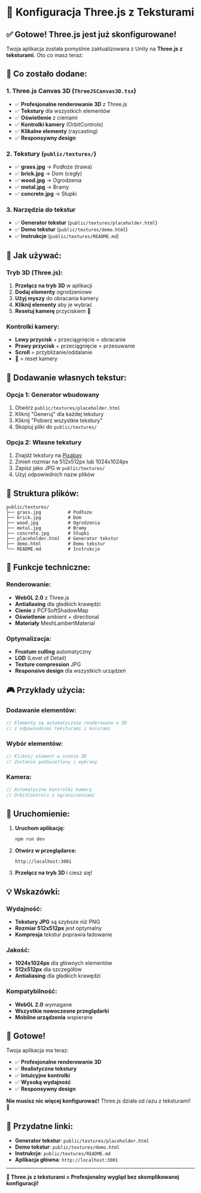 # 🎨 Konfiguracja Three.js z Teksturami

## ✅ **Gotowe! Three.js jest już skonfigurowane!**

Twoja aplikacja została pomyślnie zaktualizowana z Unity na **Three.js z teksturami**. Oto co masz teraz:

## 🚀 **Co zostało dodane:**

### 1. **Three.js Canvas 3D** (`ThreeJSCanvas3D.tsx`)
- ✅ **Profesjonalne renderowanie 3D** z Three.js
- ✅ **Tekstury** dla wszystkich elementów
- ✅ **Oświetlenie** z cieniami
- ✅ **Kontrolki kamery** (OrbitControls)
- ✅ **Klikalne elementy** (raycasting)
- ✅ **Responsywny design**

### 2. **Tekstury** (`public/textures/`)
- ✅ **grass.jpg** → Podłoże (trawa)
- ✅ **brick.jpg** → Dom (cegły)
- ✅ **wood.jpg** → Ogrodzenia
- ✅ **metal.jpg** → Bramy
- ✅ **concrete.jpg** → Słupki

### 3. **Narzędzia do tekstur**
- ✅ **Generator tekstur** (`public/textures/placeholder.html`)
- ✅ **Demo tekstur** (`public/textures/demo.html`)
- ✅ **Instrukcje** (`public/textures/README.md`)

## 🎯 **Jak używać:**

### **Tryb 3D (Three.js):**
1. **Przełącz na tryb 3D** w aplikacji
2. **Dodaj elementy** ogrodzeniowe
3. **Użyj myszy** do obracania kamery
4. **Kliknij elementy** aby je wybrać
5. **Resetuj kamerę** przyciskiem 🎯

### **Kontrolki kamery:**
- **Lewy przycisk** + przeciągnięcie = obracanie
- **Prawy przycisk** + przeciągnięcie = przesuwanie
- **Scroll** = przybliżanie/oddalanie
- **🎯** = reset kamery

## 🎨 **Dodawanie własnych tekstur:**

### **Opcja 1: Generator wbudowany**
1. Otwórz `public/textures/placeholder.html`
2. Kliknij "Generuj" dla każdej tekstury
3. Kliknij "Pobierz wszystkie tekstury"
4. Skopiuj pliki do `public/textures/`

### **Opcja 2: Własne tekstury**
1. Znajdź tekstury na [Pixabay](https://pixabay.com/textures/)
2. Zmień rozmiar na 512x512px lub 1024x1024px
3. Zapisz jako JPG w `public/textures/`
4. Użyj odpowiednich nazw plików

## 📁 **Struktura plików:**

```
public/textures/
├── grass.jpg          # Podłoże
├── brick.jpg          # Dom
├── wood.jpg           # Ogrodzenia
├── metal.jpg          # Bramy
├── concrete.jpg       # Słupki
├── placeholder.html   # Generator tekstur
├── demo.html          # Demo tekstur
└── README.md          # Instrukcje
```

## 🔧 **Funkcje techniczne:**

### **Renderowanie:**
- **WebGL 2.0** z Three.js
- **Antialiasing** dla gładkich krawędzi
- **Cienie** z PCFSoftShadowMap
- **Oświetlenie** ambient + directional
- **Materiały** MeshLambertMaterial

### **Optymalizacja:**
- **Frustum culling** automatyczny
- **LOD** (Level of Detail)
- **Texture compression** JPG
- **Responsive design** dla wszystkich urządzeń

## 🎮 **Przykłady użycia:**

### **Dodawanie elementów:**
```typescript
// Elementy są automatycznie renderowane w 3D
// z odpowiednimi teksturami i kolorami
```

### **Wybór elementów:**
```typescript
// Kliknij element w scenie 3D
// Zostanie podświetlony i wybrany
```

### **Kamera:**
```typescript
// Automatyczne kontrolki kamery
// OrbitControls z ograniczeniami
```

## 🚀 **Uruchomienie:**

1. **Uruchom aplikację:**
   ```bash
   npm run dev
   ```

2. **Otwórz w przeglądarce:**
   ```
   http://localhost:3001
   ```

3. **Przełącz na tryb 3D** i ciesz się!

## 💡 **Wskazówki:**

### **Wydajność:**
- **Tekstury JPG** są szybsze niż PNG
- **Rozmiar 512x512px** jest optymalny
- **Kompresja** tekstur poprawia ładowanie

### **Jakość:**
- **1024x1024px** dla głównych elementów
- **512x512px** dla szczegółów
- **Antialiasing** dla gładkich krawędzi

### **Kompatybilność:**
- **WebGL 2.0** wymagane
- **Wszystkie nowoczesne przeglądarki**
- **Mobilne urządzenia** wspierane

## 🎉 **Gotowe!**

Twoja aplikacja ma teraz:
- ✅ **Profesjonalne renderowanie 3D**
- ✅ **Realistyczne tekstury**
- ✅ **Intuicyjne kontrolki**
- ✅ **Wysoką wydajność**
- ✅ **Responsywny design**

**Nie musisz nic więcej konfigurować!** Three.js działa od razu z teksturami! 🚀

## 🔗 **Przydatne linki:**

- **Generator tekstur**: `public/textures/placeholder.html`
- **Demo tekstur**: `public/textures/demo.html`
- **Instrukcje**: `public/textures/README.md`
- **Aplikacja główna**: `http://localhost:3001`

---

**🎨 Three.js z teksturami = Profesjonalny wygląd bez skomplikowanej konfiguracji!**

